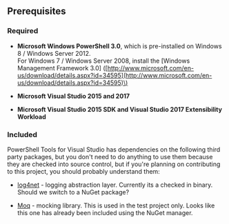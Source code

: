 ## Prerequisites

### Required

* **Microsoft Windows PowerShell 3.0**, which is pre-installed on Windows 8 / Windows Server 2012.  
  For Windows 7 / Windows Server 2008, install the \[Windows Management Framework 3.0\] \([http://www.microsoft.com/en-us/download/details.aspx?id=34595](http://www.microsoft.com/en-us/download/details.aspx?id=34595)\)

* **Microsoft Visual Studio 2015 and 2017**

* **Microsoft Visual Studio 2015 SDK and Visual Studio 2017 Extensibility Workload**

### Included

PowerShell Tools for Visual Studio has dependencies on the following third party packages, but you don't need to do anything to use them because they are checked into source control, but if you're planning on contributing to this project, you should probably understand them:

* [log4net](http://logging.apache.org/log4net/) - logging abstraction layer. Currently its a checked in binary. Should we switch to a NuGet package?

* [Moq](http://code.google.com/p/moq) - mocking library. This is used in the test project only. Looks like this one has already been included using the NuGet manager.



